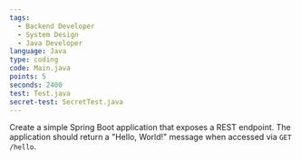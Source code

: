 ```yaml
---
tags:
  - Backend Developer
  - System Design
  - Java Developer
language: Java
type: coding
code: Main.java
points: 5
seconds: 2400
test: Test.java
secret-test: SecretTest.java
---
```


Create a simple Spring Boot application that exposes a REST endpoint.
The application should return a "Hello, World!" message when accessed via `GET /hello`.
